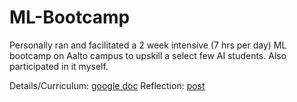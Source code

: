 # ML-Bootcamp
Personally ran and facilitated a 2 week intensive (7 hrs per day) ML bootcamp on Aalto campus to upskill a select few AI students. Also participated in it myself.

Details/Curriculum: [google doc](https://docs.google.com/document/d/1rqyfQoQpFrY5_issKXuRY5IoOzOsjTWLOivZJBaT9zc/edit#)
Reflection: [post](https://forum.effectivealtruism.org/posts/j9nLvT5ej8mKc4fhi/ml-summer-bootcamp-reflection-aalto-ea-finland)
